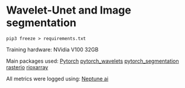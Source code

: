 # Wavelet-Unet and Image segmentation #

```
pip3 freeze > requirements.txt
```

Training hardware:
NVidia V100 32GB

Main packages used:
[Pytorch](https://pytorch.org/)
[pytorch_wavelets](https://github.com/fbcotter/pytorch_wavelets)
[pytorch_segmentation](https://github.com/qubvel/segmentation_models.pytorch)
[rasterio](https://rasterio.readthedocs.io/en/latest/)
[rioxarray](https://corteva.github.io/rioxarray/stable/)

All metrics were logged using:
[Neptune ai](https://neptune.ai/)
